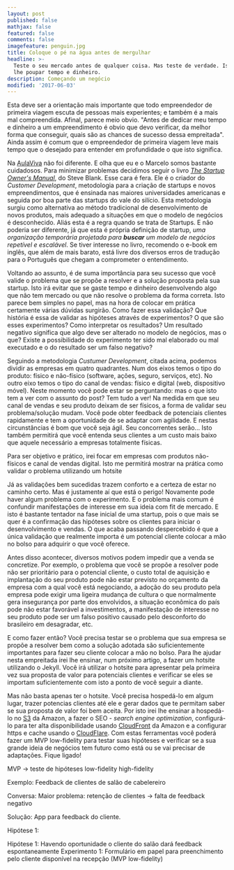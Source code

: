 ```yaml
---
layout: post
published: false
mathjax: false
featured: false
comments: false
imagefeature: penguin.jpg
title: Coloque o pé na água antes de mergulhar
headline: >-
  Teste o seu mercado antes de qualquer coisa. Mas teste de verdade. Isto irá
  lhe poupar tempo e dinheiro. 
description: Começando um negócio
modified: '2017-06-03'
---
```

Esta deve ser a orientação mais importante que todo empreendedor de primeira viagem escuta de pessoas mais experientes; e também é a mais mal compreendida. Afinal, parece meio obvio. "Antes de dedicar meu tempo e dinheiro a um empreendimento é obvio que devo verificar, da melhor forma que conseguir, quais são as chances de sucesso dessa empreitada". Ainda assim é comum que o empreendedor de primeira viagem leve mais tempo que o desejado para entender em profundidade o que isto significa.

Na [AulaViva](https://aulvaviva.com.br) não foi diferente. E olha que eu e o Marcelo somos bastante cuidadosos. Para minimizar problemas decidimos seguir o livro [*The Startup Owner's Manual*](https://www.amazon.com/Startup-Owners-Manual-Step-Step-ebook/dp/B009UMTMKS/ref=tmm_kin_swatch_0?_encoding=UTF8&qid=1496616813&sr=8-1), do Steve Blank. Esse cara é fera. Ele é o criador do *Customer Development*, metodologia para a criação de startups e novos empreendimentos, que é ensinada nas maiores universidades americanas e seguida por boa parte das startups do vale do silício. Esta metodologia surgiu como alternativa ao método tradicional de desenvolvimento de novos produtos, mais adequado a situações em que o modelo de negócios é desconhecido. Aliás esta é a regra quando se trata de Startups. E não poderia ser diferente, já que esta é própria definição de startup, *uma organização temporária projetada para **buscar** um modelo de negócios repetível e escalável*. Se tiver interesse no livro, recomendo o e-book em inglês, que além de mais barato, está livre dos diversos erros de tradução para o Português que chegam a comprometer o entendimento.

Voltando ao assunto, é de suma importância para seu sucesso que você valide o problema que se propõe a resolver e a solução proposta pela sua startup. Isto irá evitar que se gaste tempo e dinheiro desenvolvendo algo que não tem mercado ou que não resolve o problema da forma correta. Isto parece bem simples no papel, mas na hora de colocar em prática certamente várias dúvidas surgirão. Como fazer essa validação? Que história é essa de validar as hipóteses através de experimentos? O que são esses experimentos? Como interpretar os resultados? Um resultado negativo significa que algo deve ser alterado no modelo de negócios, mas o que? Existe a possibilidade do experimento ter sido mal elaborado ou mal executado e o do resultado ser um falso negativo?

Seguindo a metodologia *Custumer Development*, citada acima, podemos dividir as empresas em quatro quadrantes. Num dos eixos temos o tipo do produto: físico e não-físico (software, ações, seguro, serviços, etc). No outro eixo temos o tipo do canal de vendas: físico e digital (web, dispositivo móvel). Neste momento você pode estar se perguntando: mas o que isto tem a ver com o assunto do post? Tem tudo a ver! Na medida em que seu canal de vendas e seu produto deixam de ser físicos, a forma de validar seu problema/solução mudam. Você pode obter feedback de potenciais clientes rapidamente e tem a oportunidade de se adaptar com agilidade. E nestas circunstâncias é bom que você seja ágil. Seu concorrentes serão... Isto também permitirá que você entenda seus clientes a um custo mais baixo que aquele necessário a empresas totalmente físicas.

Para ser objetivo e prático, irei focar em empresas com produtos não-físicos e canal de vendas digital. Isto me permitirá mostrar na prática como validar o problema utilizando um hotsite

Já as validações bem sucedidas trazem conforto e a certeza de estar no caminho certo. Mas é justamente aí que está o perigo! Novamente pode haver algum problema com o experimento. E o problema mais comum é confundir manifestações de interesse em sua ideia com fit de mercado. E isto é bastante tentador na fase inicial de uma startup, pois o que mais se quer é a confirmação das hipóteses sobre os clientes para iniciar o desenvolvimento e vendas. O que acaba passando despercebido é que a única validação que realmente importa é um potencial cliente colocar a mão no bolso para adquirir o que você oferece.

Antes disso acontecer, diversos motivos podem impedir que a venda se concretize. Por exemplo, o problema que você se propõe a resolver pode não ser prioritário para o potencial cliente, o custo total de aquisição e implantação do seu produto pode não estar previsto no orçamento da empresa com a qual você está negociando, a adoção do seu produto pela empresa pode exigir uma ligeira mudança de cultura o que normalmente gera insegurança por parte dos envolvidos, a situação econômica do país pode não estar favorável a investimentos, a manifestação de interesse no seu produto pode ser um falso positivo causado pelo desconforto do brasileiro em desagradar, etc.

E como fazer então? Você precisa testar se o problema que sua empresa se propõe a resolver bem como a solução adotada são suficientemente importantes para fazer seu cliente colocar a mão no bolso. Para lhe ajudar nesta empreitada irei lhe ensinar, num próximo artigo, a fazer um hotsite utilizando o Jekyll. Você irá utilizar o hotsite para apresentar pela primeira vez sua proposta de valor para potenciais clientes e verificar se eles se importam suficientemente com isto a ponto de você seguir a diante.

Mas não basta apenas ter o hotsite. Você precisa hospedá-lo em algum lugar, trazer potencias clientes até ele e gerar dados que te permitam saber se sua proposta de valor foi bem aceita. Por isto irei lhe ensinar a hospedá-lo no [S3](https://aws.amazon.com/pt/s3/) da Amazon, a fazer o SEO - *search engine optimization*, configurá-lo para ter alta disponibilidade usando [CloudFront](https://aws.amazon.com/pt/cloudfront/) da Amazon e a configurar https e cache usando o [CloudFlare](https://www.cloudflare.com/br/). Com estas ferramentas você poderá fazer um MVP low-fidelity para testar suas hipóteses e verificar se a sua grande ideia de negócios tem futuro como está ou se vai precisar de adaptações. Fique ligado!

MVP -> teste de hipóteses
low-fidelity
high-fidelity

Exemplo: Feedback de clientes de salão de cabelereiro

Conversa: Maior problema: retenção de clientes -> falta de feedback negativo

Solução: App para feedback do cliente.

Hipótese 1:

Hipótese 1: Havendo oportunidade o cliente do salão dará feedback espontaneamente
Experimento 1: Formulário em papel para preenchimento pelo cliente disponível na recepção (MVP low-fidelity)

